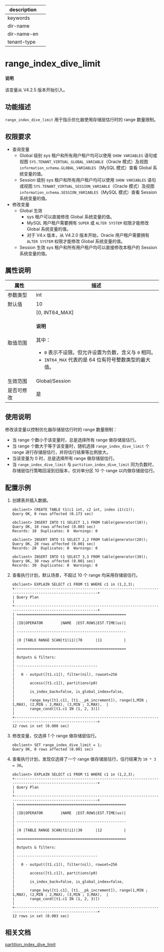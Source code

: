 |description||
|---|---|
|keywords||
|dir-name||
|dir-name-en||
|tenant-type||

# range_index_dive_limit

<main id="notice" type='explain'>
    <h4>说明</h4>
    <p>该变量从 V4.2.5 版本开始引入。</p>
  </main>

## 功能描述

`range_index_dive_limit` 用于指示优化器使用存储层估行时的 range 数量限制。

## 权限要求

* 查询变量
  * Global 级别
sys 租户和所有用户租户均可以使用 `SHOW VARIABLES` 语句或视图 `SYS.TENANT_VIRTUAL_GLOBAL_VARIABLE`（Oracle 模式）及视图 `information_schema.GLOBAL_VARIABLES`（MySQL 模式）查看 Global 系统变量的值。
  * Session 级别
sys 租户和所有用户租户均可以使用 `SHOW VARIABLES` 语句或视图 `SYS.TENANT_VIRTUAL_SESSION_VARIABLE`（Oracle 模式）及视图 `information_schema.SESSION_VARIABLES`（MySQL 模式）查看 Session 系统变量的值。
* 修改变量
  * Global 生效
    * sys 租户可以直接修改 Global 系统变量的值。
    * MySQL 用户租户需要拥有 `SUPER` 或 `ALTER SYSTEM` 权限才能修改 Global 系统变量的值。
    * 对于 V4.x 版本，从 V4.2.0 版本开始，Oracle 用户租户需要拥有 `ALTER SYSTEM` 权限才能修改 Global 系统变量的值。
  * Session 生效
sys 租户和所有用户租户均可以直接修改本租户的 Session 系统变量的值。

## 属性说明

| **属性** |                           **描述**                            |
|--------|-----------------------------------------------------------------------------------------------------------------------------------------------------------------------------------------------------------------------------------|
| 参数类型   | int                                                     |
| 默认值    |    10                                                   |
| 取值范围   |   [0, INT64_MAX] <main id="notice" type='explain'><h4>说明</h4><p>其中：<ul><li> `0` 表示不设限。但允许设置为负数，含义与 `0` 相同。</li><li> `INT64_MAX` 代表的是 64 位有符号整数类型的最大值。</p></ul></main>|
| 生效范围   | Global/Session |
| 是否可修改  | 是 |

## 使用说明

修改该变量以控制优化器存储层估行时的 range 数量限制：

* 当 range 个数小于该变量时，总是选择所有 range 做存储层估行。 
* 当 range 个数大于等于该变量时，随机选择 `range_index_dive_limit` 个 range 进行存储层估行，并将估行结果等比例放大。
* 当该变量为 0 时，总是选择所有 range 做存储层估行。
* 当 `range_index_dive_limit` 与 `partition_index_dive_limit` 同为负数时，存储层估行策略回滚到旧版本，仅对单分区 10 个 range 以内做存储层估行。

## 配置示例

1. 创建表并插入数据。

    ```shell
    obclient> CREATE TABLE t1(c1 int, c2 int, index i1(c1));
    Query OK, 0 rows affected (0.173 sec)

    obclient> INSERT INTO t1 SELECT 1,1 FROM table(generator(10));
    Query OK, 10 rows affected (0.003 sec)
    Records: 10  Duplicates: 0  Warnings: 0

    obclient> INSERT INTO t1 SELECT 2,2 FROM table(generator(20));
    Query OK, 20 rows affected (0.001 sec)
    Records: 20  Duplicates: 0  Warnings: 0

    obclient> INSERT INTO t1 SELECT 3,3 FROM table(generator(30));
    Query OK, 30 rows affected (0.001 sec)
    Records: 30  Duplicates: 0  Warnings: 0
    ```

2. 查看执行计划，默认场景，不超过 10 个 range 均采用存储层估行。

    ```shell
    obclient> EXPLAIN SELECT c1 FROM t1 WHERE c1 in (1,2,3);
    +---------------------------------------------------------------------------------------------------------+
    | Query Plan                                                                                              |
    +---------------------------------------------------------------------------------------------------------+
    | ==================================================                                                      |
    | |ID|OPERATOR        |NAME  |EST.ROWS|EST.TIME(us)|                                                      |
    | --------------------------------------------------                                                      |
    | |0 |TABLE RANGE SCAN|t1(i1)|70      |11          |                                                      |
    | ==================================================                                                      |
    | Outputs & filters:                                                                                      |
    | -------------------------------------                                                                   |
    |   0 - output([t1.c1]), filter(nil), rowset=256                                                          |
    |       access([t1.c1]), partitions(p0)                                                                   |
    |       is_index_back=false, is_global_index=false,                                                       |
    |       range_key([t1.c1], [t1.__pk_increment]), range(1,MIN ; 1,MAX), (2,MIN ; 2,MAX), (3,MIN ; 3,MAX),  |
    |       range_cond([t1.c1 IN (1, 2, 3)])                                                                  |
    +---------------------------------------------------------------------------------------------------------+
    12 rows in set (0.008 sec)
    ```

3. 修改变量，仅选择 1 个 range 做存储层估行。

    ```shell
    obclient> SET range_index_dive_limit = 1;
    Query OK, 0 rows affected (0.001 sec)
    ```

4. 查看执行计划，发现仅选择了一个 range 做存储层估行，估行结果为 `10 * 3 = 30`。

    ```shell
    obclient> EXPLAIN SELECT c1 FROM t1 WHERE c1 in (1,2,3);
    +---------------------------------------------------------------------------------------------------------+
    | Query Plan                                                                                              |
    +---------------------------------------------------------------------------------------------------------+
    | ==================================================                                                      |
    | |ID|OPERATOR        |NAME  |EST.ROWS|EST.TIME(us)|                                                      |
    | --------------------------------------------------                                                      |
    | |0 |TABLE RANGE SCAN|t1(i1)|30      |12          |                                                      |
    | ==================================================                                                      |
    | Outputs & filters:                                                                                      |
    | -------------------------------------                                                                   |
    |   0 - output([t1.c1]), filter(nil), rowset=256                                                          |
    |       access([t1.c1]), partitions(p0)                                                                   |
    |       is_index_back=false, is_global_index=false,                                                       |
    |       range_key([t1.c1], [t1.__pk_increment]), range(1,MIN ; 1,MAX), (2,MIN ; 2,MAX), (3,MIN ; 3,MAX),  |
    |       range_cond([t1.c1 IN (1, 2, 3)])                                                                  |
    +---------------------------------------------------------------------------------------------------------+
    12 rows in set (0.003 sec)
    ```

## 相关文档

 [partition_index_dive_limit](10750.partition_index_dive_limit-global.md)
